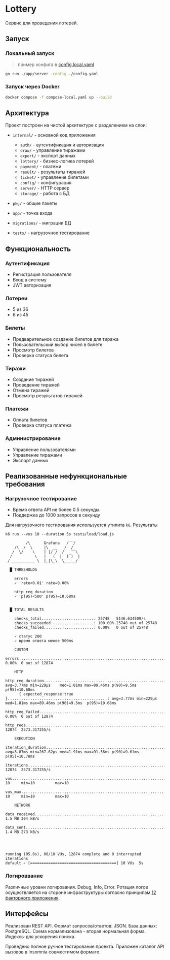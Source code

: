 # Lottery

Сервис для проведения лотерей.

## Запуск

### Локальный запуск
> пример конфига в [config.local.yaml](config.local.yaml)
```bash
go run ./app/server -config ./config.yaml
```

### Запуск через Docker

```bash
docker compose -f compose-local.yaml up --build
```

## Архитектура

Проект построен на чистой архитектуре с разделением на слои:

- `internal/` - основной код приложения
  - `auth/` - аутентификация и авторизация
  - `draw/` - управление тиражами
  - `export/` - экспорт данных
  - `lottery/` - бизнес-логика лотерей
  - `payment/` - платежи
  - `result/` - результаты тиражей
  - `ticket/` - управление билетами
  - `config/` - конфигурация
  - `server/` - HTTP сервер
  - `storage/` - работа с БД

- `pkg/` - общие пакеты
- `app/` - точка входа
- `migrations/` - миграции БД
- `tests/` - нагрузочное тестирование

## Функциональность

### Аутентификация
- Регистрация пользователя
- Вход в систему
- JWT авторизация

### Лотереи
- 5 из 36
- 6 из 45

### Билеты
- Предварительное создание билетов для тиража
- Пользовательский выбор чисел в билете
- Просмотр билетов
- Проверка статуса билета

### Тиражи
- Создание тиражей
- Проведение тиражей
- Отмена тиражей
- Просмотр результатов тиражей

### Платежи
- Оплата билетов
- Проверка статуса платежа

### Администрирование
- Управление пользователями
- Управление тиражами
- Экспорт данных

## Реализованные нефункциональные требования

### Нагрузочное тестирование
- Время ответа API не более 0.5 секунды.
- Поддержка до 1000 запросов в секунду

Для нагрузочного тестирования используется утилита `k6`.
Результаты  
```
k6 run --vus 10 --duration 5s tests/load/load.js

         /\      Grafana   /‾‾/
    /\  /  \     |\  __   /  /
   /  \/    \    | |/ /  /   ‾‾\
  /          \   |   (  |  (‾)  |
 / __________ \  |_|\_\  \_____/

  █ THRESHOLDS

    errors
    ✓ 'rate<0.01' rate=0.00%

    http_req_duration
    ✓ 'p(95)<500' p(95)=10.68ms


  █ TOTAL RESULTS

    checks_total.......................: 25748   5146.634509/s
    checks_succeeded...................: 100.00% 25748 out of 25748
    checks_failed......................: 0.00%   0 out of 25748

    ✓ статус 200
    ✓ время ответа менее 500ms

    CUSTOM
    errors..................................................................: 0.00%  0 out of 12874

    HTTP
    http_req_duration.......................................................: avg=3.77ms min=229µs    med=1.81ms max=89.46ms p(90)=9.5ms  p(95)=10.68ms
      { expected_response:true }............................................: avg=3.77ms min=229µs    med=1.81ms max=89.46ms p(90)=9.5ms  p(95)=10.68ms
    http_req_failed.........................................................: 0.00%  0 out of 12874
    http_reqs...............................................................: 12874  2573.317255/s

    EXECUTION
    iteration_duration......................................................: avg=3.87ms min=267.62µs med=1.91ms max=91.56ms p(90)=9.61ms p(95)=10.78ms
    iterations..............................................................: 12874  2573.317255/s
    vus.....................................................................: 10     min=10         max=10
    vus_max.................................................................: 10     min=10         max=10

    NETWORK
    data_received...........................................................: 1.5 MB 304 kB/s
    data_sent...............................................................: 1.4 MB 273 kB/s




running (05.0s), 00/10 VUs, 12874 complete and 0 interrupted iterations
default ✓ [======================================] 10 VUs  5s
```

### Логироввание
Различные уровни логирования. Debug, Info, Error.
Ротация логов осуществляется на стороне инфраструктуры согласно принципам [12 факторного приложения](https://12factor.net/ru/logs).

## Интерфейсы
Реализован REST API. Формат запросов/ответов: JSON.
База данных: PostgreSQL.
Схема нормализована - вторая нормальная форма.
Индексы для ускорения поиска.

Проведено полное ручное тестирование проекта. Приложен каталог API вызовов в Insomnia совместимом формате.
